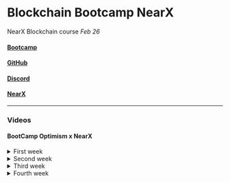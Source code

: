# Blockchain Bootcamp NearX

NearX Blockchain course _Feb 26_

#### [Bootcamp](https://nearx.com.br/bootcamp)

#### [GitHub](https://github.com/nrxschool/bootcamp-optimism)

#### [Discord](https://discord.gg/nearx)

#### [NearX](https://linktr.ee/nearxinnovation)

---

### Videos

#### BootCamp Optimism x NearX

<details>
<summary>First week</summary>

> Aula 1 - Blockchain Básico - [Class 1 - Feb 26](https://www.youtube.com/watch?v=yModQgXgCdI)

> Aula 2 - Blockchain Básico / Javascript Básico - [Class 2 - Feb 27](https://www.youtube.com/watch?v=p2MnBva1g58)

> Aula 3 - Blockchain Básico / Criptografia - [Class 3 - Feb 28](https://www.youtube.com/watch?v=xoAwwe6uODk)

> Aula 4 - Blockchain Básico / Bibliotecas Cripto - [Class 4 - Feb 29](https://www.youtube.com/watch?v=WH_GPLiPJ78)

> Aula 5 - Blockchain Básico / Solidity Básico - [Class 5 - Mar 1](https://www.youtube.com/watch?v=PCqhzFVqjAU)

</details>

<details>
<summary>Second week</summary>

> Aula 6 - Foundry / EVM [Class 6 - Mar 4](https://www.youtube.com/watch?v=8PcPPJb443I)

> Aula 7 - ERC20 [Class 7 - Mar 5](https://www.youtube.com/watch?v=6diK9i6eNqw)

> Aula 8 - ERC721 [Class 8 - Mar 6](https://www.youtube.com/watch?v=5GqoVF4jicE)

> Aula 9 - Segurança 101 [Class 9 - Mar 7](https://www.youtube.com/watch?v=M2MWY9JlXY0)

> Aula 10 - L1/L2 Optimism [Class 10 - Mar 8](https://www.youtube.com/watch?v=Y6hVhsP8Nc0)

</details>

<details>
<summary>Third week</summary>

> Aula 11 - Definição de Projeto [Class 11 - Mar 11](https://www.youtube.com/watch?v=5IdE67XXP_o)

> AUla 12 - Criação do Roadmap [Class 12 - Mar 12](https://www.youtube.com/watch?v=DyQoP3yewos)

> Aula 13 - Coding [Class 13 - Mar 13](https://www.youtube.com/watch?v=o3G0YTyilSo)

> Aula 14 - Coding [Class 14 - Mar 14](https://www.youtube.com/watch?v=iXgDydY_-M0)

> Aula 15 - Pitch [Class 15 - Mar 15](https://www.youtube.com/watch?v=LVzrqSJvCog)

</details>

<details>
<summary>Fourth week</summary>

> [Class 16 - Mar 18]()

> [Class 17 - Mar 19]()

> [Class 18 - Mar 20]()

> [Class 19 - Mar 21]()

> [Class 20 - Mar 22]()

</details>
